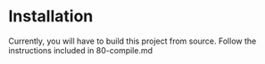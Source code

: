 Installation
===============

Currently, you will have to build this project from source.
Follow the instructions included in 80-compile.md

